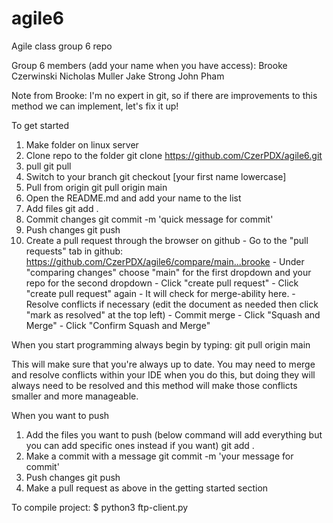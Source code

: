 # agile6
Agile class group 6 repo

Group 6 members (add your name when you have access):
Brooke Czerwinski
Nicholas Muller
Jake Strong
John Pham

Note from Brooke: I'm no expert in git, so if there are improvements to this method we can implement, let's fix it up!

To get started
1. Make folder on linux server
2. Clone repo to the folder
        git clone https://github.com/CzerPDX/agile6.git
3. pull
        git pull
4. Switch to your branch
        git checkout [your first name lowercase]
5. Pull from origin
        git pull origin main
6. Open the README.md and add your name to the list
7. Add files
        git add .
7. Commit changes
        git commit -m 'quick message for commit'
8. Push changes
        git push
9. Create a pull request through the browser on github
        - Go to the "pull requests" tab in github: https://github.com/CzerPDX/agile6/compare/main...brooke
        - Under "comparing changes" choose "main" for the first dropdown and your repo for the second dropdown
        - Click "create pull request"
        - Click "create pull request" again
        - It will check for merge-ability here.
              - Resolve conflicts if necessary (edit the document as needed then click "mark as resolved" at the top left)
              - Commit merge
        - Click "Squash and Merge"
        - Click "Confirm Squash and Merge"


When you start programming always begin by typing:
        git pull origin main

This will make sure that you're always up to date. You may need to merge and resolve conflicts within your IDE when you do this, but doing they will always need to be resolved and this method will make those conflicts smaller and more manageable.

When you want to push
1. Add the files you want to push (below command will add everything but you can add specific ones instead if you want)
        git add . 
2. Make a commit with a message
        git commit -m 'your message for commit'
3. Push changes
        git push
4. Make a pull request as above in the getting started section



To compile project:
$ python3 ftp-client.py
